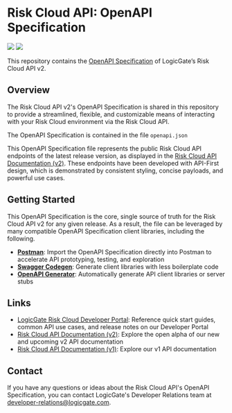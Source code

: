 # Risk Cloud API: OpenAPI Specification

<p>
  <img src="https://img.shields.io/badge/release-v2025.7.0-blue" />
  <img src="https://img.shields.io/badge/openapi-3.0.1-green" />
</p>

This repository contains the [OpenAPI Specification](https://github.com/OAI/OpenAPI-Specification) of LogicGate’s Risk Cloud API v2.

## Overview

The Risk Cloud API v2's OpenAPI Specification is shared in this repository to provide a streamlined, flexible, and customizable means of interacting with your Risk Cloud environment via the Risk Cloud API.

The OpenAPI Specification is contained in the file `openapi.json`

This OpenAPI Specification file represents the public Risk Cloud API endpoints of the latest release version, as displayed in the [Risk Cloud API Documentation (v2)](https://docs.logicgate.com/v2/index.html). These endpoints have been developed with API-First design, which is demonstrated by consistent styling, concise payloads, and powerful use cases.

## Getting Started

This OpenAPI Specification is the core, single source of truth for the Risk Cloud API v2 for any given release. As a result, the file can be leveraged by many compatible OpenAPI Specification client libraries, including the following.

- **[Postman](https://www.postman.com/)**: Import the OpenAPI Specification directly into Postman to accelerate API prototyping, testing, and exploration
- **[Swagger Codegen](https://swagger.io/tools/swagger-codegen/)**: Generate client libraries with less boilerplate code
- **[OpenAPI Generator](https://openapi-generator.tech/)**: Automatically generate API client libraries or server stubs

## **Links**

- [LogicGate Risk Cloud Developer Portal](https://www.logicgate.com/developer/): Reference quick start guides, common API use cases, and release notes on our Developer Portal
- [Risk Cloud API Documentation (v2)](https://docs.logicgate.com/v2/index.html): Explore the open alpha of our new and upcoming v2 API documentation
- [Risk Cloud API Documentation (v1)](https://docs.logicgate.com): Explore our v1 API documentation

## Contact

If you have any questions or ideas about the Risk Cloud API's OpenAPI Specification, you can contact LogicGate's Developer Relations team at [developer-relations@logicgate.com](mailto:developer-relations@logicgate.com).

